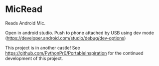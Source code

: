 # MicRead
Reads Android Mic.

Open in android studio.
Push to phone attached by USB using dev mode (https://developer.android.com/studio/debug/dev-options)

This project is in another castle!
See https://github.com/PythonPr0/PortableInspiration for the continued development of this project.
